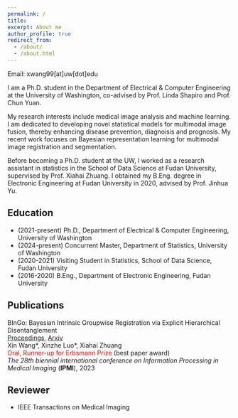 ```yaml
---
permalink: /
title: 
excerpt: About me
author_profile: true
redirect_from:
  - /about/
  - /about.html
---
```


Email: xwang99[at]uw[dot]edu

I am a Ph.D. student in the Department of Electrical & Computer Engineering at the University of Washington, co-advised by Prof. Linda Shapiro and Prof. Chun Yuan.

My research interests include medical image analysis and machine learning. I am dedicated to developing novel statistical models for multimodal image fusion, thereby enhancing disease prevention, diagnoisis and prognosis. My recent work focuses on Bayesian representation learning for multimodal image registration and segmentation.

Before becoming a Ph.D. student at the UW, I worked as a research assistant in statistics in the School of Data Science at Fudan University, supervised by Prof. Xiahai Zhuang. I obtained my B.Eng. degree in Electronic Engineering at Fudan University in 2020, advised by Prof. Jinhua Yu.

## Education

- (2021-present) Ph.D., Department of Electrical & Computer Engineering, University of Washington
- (2024-present) Concurrent Master, Department of Statistics, University of Washington
- (2020-2021) Visiting Student in Statistics, School of Data Science, Fudan University
- (2016-2020) B.Eng., Department of  Electronic Engineering, Fudan University

## Publications
BInGo: Bayesian Intrinsic Groupwise Registration via Explicit Hierarchical Disentanglement<br />
[Proceedings](https://link.springer.com/chapter/10.1007/978-3-031-34048-2_25), [Arxiv](https://arxiv.org/abs/2206.02377)<br />
Xin Wang\*, Xinzhe Luo\*, Xiahai Zhuang<br />
<span style="color: #FF0000">Oral, Runner-up for Erbsmann Prize</span> (best paper award)<br />
*The 28th biennial international conference on Information Processing in Medical Imaging* (**IPMI**), 2023<br />

## Reviewer
- IEEE Transactions on Medical Imaging


